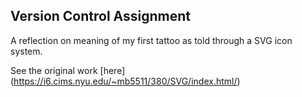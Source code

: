 Version Control Assignment
---------------------

A reflection on meaning of my first tattoo as told through a SVG icon system.

See the original work [here] (https://i6.cims.nyu.edu/~mb5511/380/SVG/index.html/)
